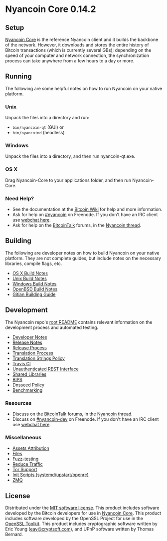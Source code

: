 Nyancoin Core 0.14.2
=====================

Setup
---------------------
[Nyancoin Core](http://nyancoin.com/) is the reference Nyancoin client and it builds the backbone of the network. However, it downloads and stores the entire history of Bitcoin transactions (which is currently several GBs); depending on the speed of your computer and network connection, the synchronization process can take anywhere from a few hours to a day or more.

Running
---------------------
The following are some helpful notes on how to run Nyancoin on your native platform.

### Unix

Unpack the files into a directory and run:

- `bin/nyancoin-qt` (GUI) or
- `bin/nyancoind` (headless)

### Windows

Unpack the files into a directory, and then run nyancoin-qt.exe.

### OS X

Drag Nyancoin-Core to your applications folder, and then run Nyancoin-Core.

### Need Help?

* See the documentation at the [Bitcoin Wiki](https://en.bitcoin.it/wiki/Main_Page)
for help and more information.
* Ask for help on [#nyancoin](http://webchat.freenode.net?channels=nyancoin) on Freenode. If you don't have an IRC client use [webchat here](http://webchat.freenode.net?channels=nyancoin).
* Ask for help on the [BitcoinTalk](https://bitcointalk.org/) forums, in the [Nyancoin thread](https://bitcointalk.org/index.php?topic=361813.0).

Building
---------------------
The following are developer notes on how to build Nyancoin on your native platform. They are not complete guides, but include notes on the necessary libraries, compile flags, etc.

- [OS X Build Notes](build-osx.md)
- [Unix Build Notes](build-unix.md)
- [Windows Build Notes](build-windows.md)
- [OpenBSD Build Notes](build-openbsd.md)
- [Gitian Building Guide](gitian-building.md)

Development
---------------------
The Nyancoin repo's [root README](/README.md) contains relevant information on the development process and automated testing.

- [Developer Notes](developer-notes.md)
- [Release Notes](release-notes.md)
- [Release Process](release-process.md)
- [Translation Process](translation_process.md)
- [Translation Strings Policy](translation_strings_policy.md)
- [Travis CI](travis-ci.md)
- [Unauthenticated REST Interface](REST-interface.md)
- [Shared Libraries](shared-libraries.md)
- [BIPS](bips.md)
- [Dnsseed Policy](dnsseed-policy.md)
- [Benchmarking](benchmarking.md)

### Resources
* Discuss on the [BitcoinTalk](https://bitcointalk.org/) forums, in the [Nyancoin thread](https://bitcointalk.org/index.php?topic=361813.0).
* Discuss on [#nyancoin-dev](http://webchat.freenode.net/?channels=nyancoin-dev) on Freenode. If you don't have an IRC client use [webchat here](http://webchat.freenode.net/?channels=nyancoin-dev).

### Miscellaneous
- [Assets Attribution](assets-attribution.md)
- [Files](files.md)
- [Fuzz-testing](fuzzing.md)
- [Reduce Traffic](reduce-traffic.md)
- [Tor Support](tor.md)
- [Init Scripts (systemd/upstart/openrc)](init.md)
- [ZMQ](zmq.md)

License
---------------------
Distributed under the [MIT software license](/COPYING).
This product includes software developed by the Bitcoin developers for use in [Nyancoin Core](https://www.bitcoin.org/). 
This product includes software developed by the OpenSSL Project for use in the [OpenSSL Toolkit](https://www.openssl.org/). This product includes
cryptographic software written by Eric Young ([eay@cryptsoft.com](mailto:eay@cryptsoft.com)), and UPnP software written by Thomas Bernard.
